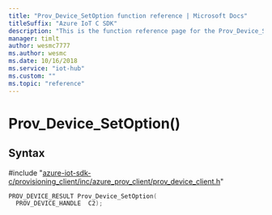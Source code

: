 ```yaml
---                             
title: "Prov_Device_SetOption function reference | Microsoft Docs" 
titleSuffix: "Azure IoT C SDK"            
description: "This is the function reference page for the Prov_Device_SetOption() function in the Azure IoT C SDK. This SDK is used with Azure IoT Hub and Azure IoT Hub Device Provisioning Service"            
manager: timlt                 
author: wesmc7777              
ms.author: wesmc               
ms.date: 10/16/2018                    
ms.service: "iot-hub"             
ms.custom: ""                
ms.topic: "reference"        
---                            
```


# Prov_Device_SetOption()

## Syntax

\#include "[azure-iot-sdk-c/provisioning_client/inc/azure_prov_client/prov_device_client.h](../prov-device-client-h.md)"  
```C
PROV_DEVICE_RESULT Prov_Device_SetOption(
  PROV_DEVICE_HANDLE  C2);
```

